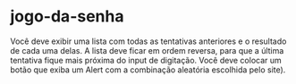 # jogo-da-senha
Você deve exibir uma lista com todas as tentativas anteriores e o resultado de cada uma delas. A lista deve ficar em ordem reversa, para que a última tentativa fique mais próxima do input de digitação. Você deve colocar um botão que exiba um Alert com a combinação aleatória escolhida pelo site).
